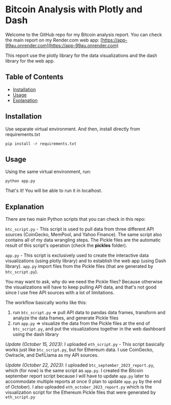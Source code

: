 # Bitcoin Analysis with Plotly and Dash

Welcome to the GitHub repo for my Bitcoin analysis report. You can check the main report on my Render.com web app: [https://app-99au.onrender.com](https://app-99au.onrender.com)

This report use the plotly library for the data visualizations and the dash library for the web app.

## Table of Contents

- [Installation](#installation)
- [Usage](#usage)
- [Explanation](#explanation)

## Installation

Use separate virtual environment. And then, install directly from requirements.txt
```
pip install -r requirements.txt
```

## Usage

Using the same virtual environment, run:
```
python app.py
```

That's it! You will be able to run it in localhost.

## Explanation
There are two main Python scripts that you can check in this repo:

`btc_script.py` - This script is used to pull data from three different API sources (CoinGecko, MemPool, and Yahoo Finance). The same script also contains all of my data wrangling steps. The Pickle files are the automatic result of this script's operation (check the **pickles** folder). 

`app.py` - This script is exclusively used to create the interactive data visualizations (using plotly library) and to establish the web app (using Dash library). `app.py` import files from the Pickle files (that are generated by `btc_script.py`).

You may want to ask, why do we need the Pickle files? Because otherwise the visualizations will have to keep pulling API data, and that's not good since I use free API sources with a lot of limitations.

The workflow basically works like this:
1. run `btc_script.py` => pull API data to pandas data frames, transform and analyze the data frames, and generate Pickle files
2. run `app.py` => visualize the data from the Pickle files at the end of `btc_script.py`, and put the visualizations together in the web dashboard using the dash library

_Update (October 15, 2023)_: I uploaded `eth_script.py` - This script basically works just like `btc_script.py`, but for Ethereum data. I use CoinGecko, Owlracle, and DefiLlama as my API sources. 

_Update (October 22, 2023)_: I uploaded `btc_september_2023_report.py`, which (for now) is the same script as `app.py`. I created the Bitcoin september report script because I will have to update `app.py` later to accommodate multiple reports at once (I plan to update `app.py` by the end of October). I also uploaded `eth_october_2023_report.py` which is the visualization script for the Ethereum Pickle files that were generated by `eth_script.py`
